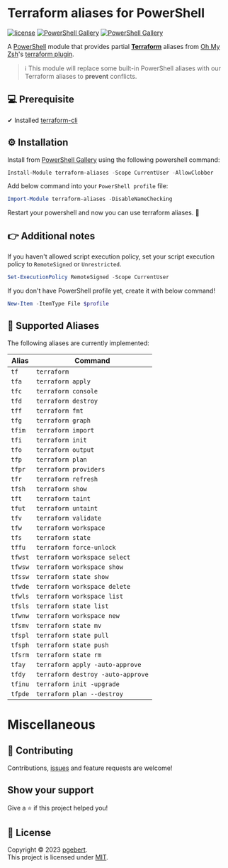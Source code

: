 # Terraform aliases for PowerShell
[![license](https://img.shields.io/github/license/pgebert/powershell-terraform-aliases.svg?style=flat-square)](./LICENSE)
[![PowerShell Gallery](https://img.shields.io/powershellgallery/v/terraform-aliases.svg?style=flat-square)](https://www.powershellgallery.com/packages/terraform-aliases/)
[![PowerShell Gallery](https://img.shields.io/powershellgallery/dt/terraform-aliases.svg?style=flat-square)](https://www.powershellgallery.com/packages/terraform-aliases/)

A [PowerShell](https://microsoft.com/powershell) module that provides partial **[Terraform](https://www.terraform.io/)** aliases from [Oh My Zsh](https://github.com/robbyrussell/oh-my-zsh)'s [terraform plugin](https://github.com/ohmyzsh/ohmyzsh/tree/master/plugins/terraform).

> ℹ️ This module will replace some built-in PowerShell aliases with our Terraform aliases to **prevent** conflicts.

## 💻 Prerequisite

✔ Installed [terraform-cli](https://developer.hashicorp.com/terraform/install)


## ⚙️ Installation

Install from [PowerShell Gallery](https://www.powershellgallery.com/packages/terraform-aliases/) using the following powershell command:

```powershell
Install-Module terraform-aliases -Scope CurrentUser -AllowClobber
```

Add below command into your `PowerShell profile` file:

```powershell
Import-Module terraform-aliases -DisableNameChecking
```

Restart your powershell and now you can use terraform aliases. 🚀

## 👉 Additional notes


If you haven't allowed script execution policy, set your script execution policy to `RemoteSigned` or `Unrestricted`.

```powershell
Set-ExecutionPolicy RemoteSigned -Scope CurrentUser
```

If you don't have PowerShell profile yet, create it with below command!

```powershell
New-Item -ItemType File $profile
```

## 🚀 Supported Aliases

The following aliases are currently implemented:

| Alias   | Command                           |
|---------|-----------------------------------|
| `tf`    | `terraform`                       |
| `tfa`   | `terraform apply`                 |
| `tfc`   | `terraform console`               |
| `tfd`   | `terraform destroy`               |
| `tff`   | `terraform fmt`                   |
| `tfg`   | `terraform graph`                 |
| `tfim`  | `terraform import`                |
| `tfi`   | `terraform init`                  |
| `tfo`   | `terraform output`                |
| `tfp`   | `terraform plan`                  |
| `tfpr`  | `terraform providers`             |
| `tfr`   | `terraform refresh`               |
| `tfsh`  | `terraform show`                  |
| `tft`   | `terraform taint`                 |
| `tfut`  | `terraform untaint`               |
| `tfv`   | `terraform validate`              |
| `tfw`   | `terraform workspace`             |
| `tfs`   | `terraform state`                 |
| `tffu`  | `terraform force-unlock`          |
| `tfwst` | `terraform workspace select`      |
| `tfwsw` | `terraform workspace show`        |
| `tfssw` | `terraform state show`            |
| `tfwde` | `terraform workspace delete`      |
| `tfwls` | `terraform workspace list`        |
| `tfsls` | `terraform state list`            |
| `tfwnw` | `terraform workspace new`         |
| `tfsmv` | `terraform state mv`              |
| `tfspl` | `terraform state pull`            |
| `tfsph` | `terraform state push`            |
| `tfsrm` | `terraform state rm`              |
| `tfay`  | `terraform apply -auto-approve`   |
| `tfdy`  | `terraform destroy -auto-approve` |
| `tfinu` | `terraform init -upgrade`         |
| `tfpde` | `terraform plan --destroy`        |

# Miscellaneous

## 🤝 Contributing

Contributions, [issues](https://github.com/pgebert/powershell-terraform-aliases/issues) and feature requests are welcome!

## Show your support

Give a ⭐️ if this project helped you!

## 📝 License

Copyright © 2023 [pgebert](https://github.com/pgebert).  
This project is licensed under [MIT](https://github.com/pgebert/powershell-terraform-aliases/blob/main/LICENSE).
